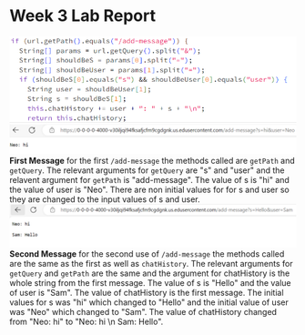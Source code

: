 # Week 3 Lab Report
![Image](Lab_2_code.png)
![Image](First_Message.png)
**First Message** for the first `/add-message` the methods called are `getPath` and `getQuery`. The relevant arguments for `getQuery` are "s" and "user" and the relavent argument for `getPath` is "add-message". The value of s is "hi" and the value of user is "Neo". There are non initial values for for s and user so they are changed to the input values of s and user.
![Image](Second_Message.png)
**Second Message** for the second use of `/add-message` the methods called are the same as the first as well as `chatHistory`. The relevant arguments for `getQuery` and `getPath` are the same and the argument for chatHistory is the whole string from the first message. The value of s is "Hello" and the value of user is "Sam". The value of chatHistory is the first message. The initial values for s was "hi" which changed to "Hello" and the initial value of user was "Neo" which changed to "Sam". The value of chatHistory changed from "Neo: hi" to "Neo: hi \n Sam: Hello".


